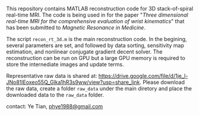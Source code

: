 This repository contains MATLAB reconstruction code for 3D stack-of-spiral real-time MRI. The code is being used in for the paper "*Three dimensional real-time MRI for the comprehensive evaluation of wrist kinematics*" that has been submitted to *Magnetic Resonance in Medicine*.

The script ```recon_rt_3d.m``` is the main reconstruction code. In the begining, several parameters are set, and followed by data sorting, sensitivity map estimation, and nonlinear conjugate gradient decent solver. The reconstruction can be run on GPU but a large GPU memory is required to store the internediate images and update terms. 

Representative raw data is shared at: https://drive.google.com/file/d/1je_l-JNo81lEoxeo55Q_Glka1hR3s9ww/view?usp=share_link. Please download the raw data, create a folder ```raw_data``` under the main diretory and place the downloaded data to the ```raw_data``` folder. 

contact: Ye Tian, phye1988@gmail.com
